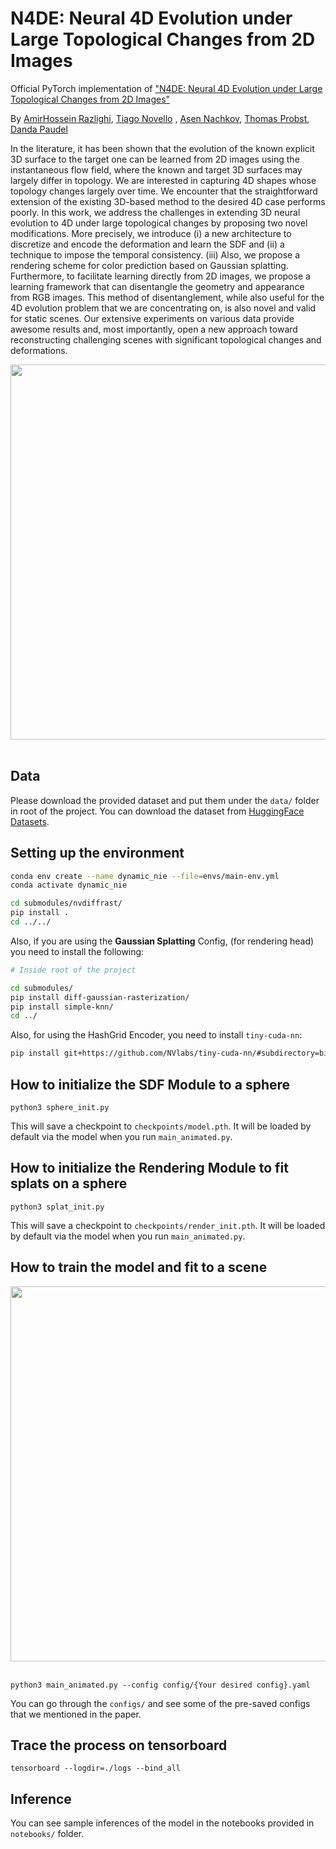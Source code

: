 
# N4DE: Neural 4D Evolution under Large Topological Changes from 2D Images
Official PyTorch implementation of ["N4DE: Neural 4D Evolution under Large Topological Changes from 2D Images"](https://arxiv.org/pdf/2411.15018) 

By [AmirHossein Razlighi](https://scholar.google.com/citations?user=JbQgt-QAAAAJ&hl=en), [Tiago Novello](https://scholar.google.com/citations?user=tacm9gUAAAAJ&hl=en) , [Asen Nachkov](https://scholar.google.com/citations?user=a_fDw5YAAAAJ&hl=en), [Thomas Probst](https://scholar.google.com/citations?user=pfEoUpcAAAAJ&hl=de), [Danda Paudel](https://scholar.google.com/citations?user=W43pvPkAAAAJ&hl=en)

In the literature, it has been shown that the evolution of the known explicit 3D surface to the target one can be learned from 2D images using the instantaneous flow field, where the known and target 3D surfaces may largely differ in topology. We are interested in capturing 4D shapes whose topology changes largely over time. We encounter that the straightforward extension of the existing 3D-based method to the desired 4D case performs poorly.
In this work, we address the challenges in extending 3D neural evolution to 4D under large topological changes by proposing two novel modifications. More precisely, we introduce (i) a new architecture to discretize and encode the deformation and learn the SDF and (ii) a technique to impose the temporal consistency. (iii) Also, we propose a rendering scheme for color prediction based on Gaussian splatting. Furthermore, to facilitate learning directly from 2D images, we propose a learning framework that can disentangle the geometry and appearance from RGB images. This method of disentanglement, while also useful for the 4D evolution problem that we are concentrating on, is also novel and valid for static scenes. Our extensive experiments on various data provide awesome results and, most importantly, open a new approach toward reconstructing challenging scenes with significant topological changes and deformations.

<div style="text-align: center">
<img src="static/Breaking Sphere.gif" width="600"/>
</div>

<br>

## Data
Please download the provided dataset and put them under the `data/` folder in root of the project. You can download the dataset from [HuggingFace Datasets](https://huggingface.co/datasets/AmirHossein-razlighi/N4DE).

## Setting up the environment
```bash
conda env create --name dynamic_nie --file=envs/main-env.yml
conda activate dynamic_nie

cd submodules/nvdiffrast/
pip install .
cd ../../
```

Also, if you are using the __Gaussian Splatting__ Config, (for rendering head) you need to install the following:
```bash
# Inside root of the project

cd submodules/
pip install diff-gaussian-rasterization/
pip install simple-knn/
cd ../
```

Also, for using the HashGrid Encoder, you need to install `tiny-cuda-nn`:
```bash
pip install git+https://github.com/NVlabs/tiny-cuda-nn/#subdirectory=bindings/torch;
```

## How to initialize the SDF Module to a sphere
```
python3 sphere_init.py
```
This will save a checkpoint to `checkpoints/model.pth`. It will be loaded by default via the model when you run `main_animated.py`.

## How to initialize the Rendering Module to fit splats on a sphere
```
python3 splat_init.py
```
This will save a checkpoint to `checkpoints/render_init.pth`. It will be loaded by default via the model when you run `main_animated.py`.

## How to train the model and fit to a scene
<div style="text-align: center">
<img src="static/sphere_time_samples.png" width="600"/>
</div>

<br>

```
python3 main_animated.py --config config/{Your desired config}.yaml
```
You can go through the `configs/` and see some of the pre-saved configs that we mentioned in the paper.

## Trace the process on tensorboard
```
tensorboard --logdir=./logs --bind_all
```

## Inference
You can see sample inferences of the model in the notebooks provided in `notebooks/` folder.